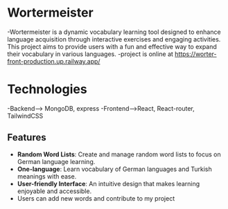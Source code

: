 # Wortermeister
-Wortermeister is a dynamic vocabulary learning tool designed to enhance language acquisition through interactive exercises and engaging activities. This project aims to provide users with a fun and effective way to expand their vocabulary in various languages.
-project is online at https://worter-front-production.up.railway.app/
# Technologies
-Backend--> MongoDB, express
-Frontend-->React, React-router, TailwindCSS
## Features
- **Random Word Lists**: Create and manage random word lists to focus on German language learning.
- **One-language**: Learn vocabulary of German languages and Turkish meanings with ease.
- **User-friendly Interface**: An intuitive design that makes learning enjoyable and accessible.
- Users can add new words and contribute to my project
